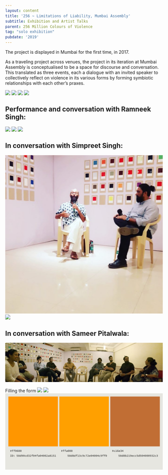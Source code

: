 ```yaml
---
layout: content
title: '256 ~ Limitations of Liability, Mumbai Assembly'
subtitle: Exhibition and Artist Talks
parent: 256 Million Colours of Violence
tag: "solo exhibition"
pubdate: '2019'
---
```

The project is displayed in Mumbai for the first time, in 2017.

As a traveling project across venues, the project in its iteration at Mumbai Assembly is conceptualised to be a space for discourse and conversation. This translated as three events, each a dialogue with an invited speaker to collectively reflect on violence in its various forms by forming symbiotic relationships with each other’s praxes.

![](/assets/img/ali-akbar-mehta_256-million-colours-of-violence_detail_2017.jpg)
![](/assets/img/colour-wall-survey-table.jpg)
![](/assets/img/opening-night.jpg)
![](/assets/img/audience-3.jpg)

## Performance and conversation with Ramneek Singh:
![](/assets/img/ramneek-singh-performance.jpg)
![](/assets/img/ramneek-singh-performance-2.jpg)
![](/assets/img/ramneek-and-ali-in-conversation.jpg)

## In conversation with Simpreet Singh:
![](/assets/img/ali-akbar-mehta-and-simpreet-singh.jpg)
![](/assets/img/audience-2.jpg)

## In conversation with Sameer Pitalwala:
![](https://raw.githubusercontent.com/mpalash/aliakbarmehta/master/assets/img/17349776_10155070904842482_1079691273007613877_o.jpg)

Filling the form
![](/assets/img/filling-the-form.jpg)
![](/assets/img/ali-ken.jpg)
![](/assets/img/colours-of-violence.png)

